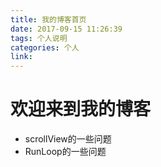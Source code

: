 ```yaml
---
title: 我的博客首页
date: 2017-09-15 11:26:39
tags: 个人说明
categories: 个人
link: 
---
```


# 欢迎来到我的博客

- scrollView的一些问题
- RunLoop的一些问题